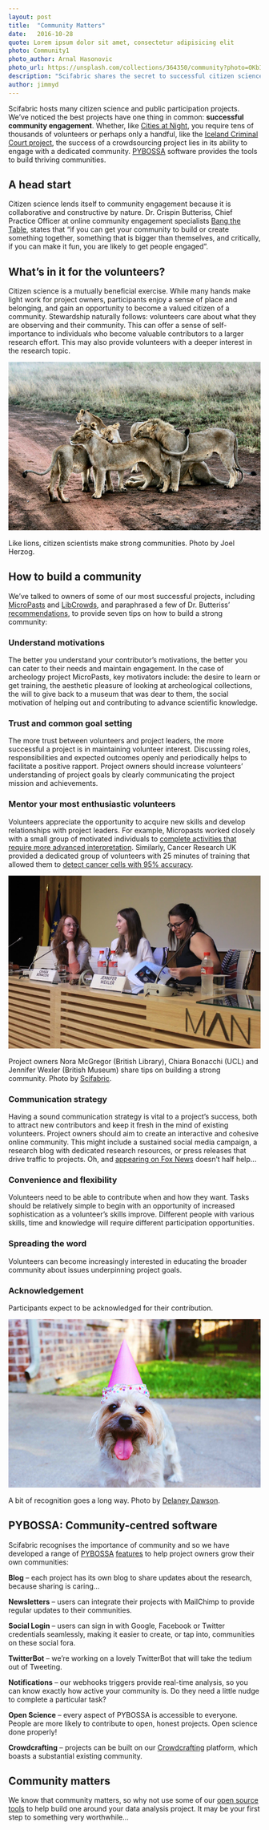 ```yaml
---
layout: post
title:  "Community Matters"
date:   2016-10-28 
quote: Lorem ipsum dolor sit amet, consectetur adipisicing elit
photo: Community1
photo_author: Arnal Hasonovic
photo_url: https://unsplash.com/collections/364350/community?photo=OKbIo7PEeSs
description: "Scifabric shares the secret to successful citizen science projects"
author: jimmyd
---
```


Scifabric hosts many citizen science and public participation projects. We’ve noticed
the best projects have one thing in common: **successful community engagement**. Whether, like
 [Cities at Night](https://scifabric.com/success-stories/citiesatnight/), you require tens 
 of thousands of volunteers or perhaps only a handful,
  like the [Iceland Criminal Court project](http://127.0.0.1:4000/blog/2015/09/07/Data-mining.html), 
  the success of a crowdsourcing project lies in its ability to 
  engage with a dedicated community. [PYBOSSA](http://pybossa.com/) 
  software provides the tools to build thriving communities.

## A head start

Citizen science lends itself to community engagement because it is collaborative and constructive by nature. 
Dr. Crispin Butteriss, Chief Practice Officer at online community engagement specialists [Bang the Table](http://www.bangthetable.com/),
 states that “if you can get your community 
to build or create something together, something that is bigger than themselves, and critically, 
if you can make it fun, you are likely to get people engaged”.


## What’s in it for the volunteers?

Citizen science is a mutually beneficial exercise. While many hands make light work for 
project owners, participants enjoy a sense of place and belonging, and gain an opportunity 
to become a valued citizen of a community. Stewardship naturally follows: volunteers care 
about what they are observing and their community. This can offer a sense of self-importance 
to individuals who become valuable contributors to a larger research effort. This may also 
provide volunteers with a deeper interest in the research topic.

 ![Lions](/assets/img/blog/lions.jpeg)
<p class="post-caption">Like lions, citizen scientists make strong communities. Photo by <a https://unsplash.com/collections/364350/community?photo=2Nvfrm2wLQY">Joel Herzog</a>.</p>

## How to build a community

We’ve talked to owners of some of our most successful projects, including 
[MicroPasts](https://scifabric.com/success-stories/micropasts/) and 
[LibCrowds](https://scifabric.com/blog/2016/05/24/Rediscover-the-past-with-crowdsourcing.html), 
and paraphrased a few of Dr. Butteriss’
 [recommendations](http://www.bangthetable.com/lessons-from-citizen-science-for-community-engagement-practice/), 
 to provide seven tips on how to build a strong community:

### Understand motivations

The better you understand your contributor’s motivations, the better you can cater to their 
needs and maintain engagement. In the case of archeology project MicroPasts, key motivators 
include: the desire to learn or get training, the aesthetic pleasure of looking at archeological 
collections, the will to give back to a museum that was dear to them, the social motivation of 
helping out and contributing to advance scientific knowledge.

### Trust and common goal setting

The more trust between volunteers and project leaders, the more successful a project is in 
maintaining volunteer interest. Discussing roles, responsibilities and expected outcomes 
openly and periodically helps to facilitate a positive rapport. Project owners should increase 
volunteers’ understanding of project goals by clearly communicating the project mission and achievements.

### Mentor your most enthusiastic volunteers

Volunteers appreciate the opportunity to acquire new skills and develop relationships with 
project leaders. For example, Micropasts worked closely with a small group of motivated 
individuals to [complete activities that require more advanced interpretation](https://scifabric.com/blog/2016/05/24/Rediscover-the-past-with-crowdsourcing.html). Similarly, 
Cancer Research UK provided a dedicated group of volunteers with 25 minutes of training 
that allowed them to [detect cancer cells with 95% accuracy](https://scifabric.com/blog/2016/04/20/Cancer-Research-UK-Trailblazer.html).

 ![Speakers](/assets/img/blog/Speakers_small.JPG)
<p class="post-caption">Project owners Nora McGregor (British Library), Chiara Bonacchi (UCL) and Jennifer Wexler (British Museum) share tips on building a strong community. Photo by <a href="http://scifabric.com/">Scifabric</a>.</p>

### Communication strategy

Having a sound communication strategy is vital to a project’s success, both to attract new 
contributors and keep it fresh in the mind of existing volunteers. Project owners should 
aim to create an interactive and cohesive online community. This might include a sustained 
social media campaign, a research blog with dedicated research resources, or press releases 
that drive traffic to projects. Oh, and 
[appearing on Fox News](http://linkeddata4.dia.fi.upm.es/wordpress-multi/cities-at-night/on-the-news/) 
doesn’t half help...

### Convenience and flexibility

Volunteers need to be able to contribute when and how they want. Tasks should be relatively 
simple to begin with an opportunity of increased sophistication as a volunteer’s skills improve. 
Different people with various skills, time and knowledge will require different participation
 opportunities.

### Spreading the word

Volunteers can become increasingly interested in educating the broader community about 
issues underpinning project goals.

### Acknowledgement

Participants expect to be acknowledged for their contribution.

 ![Woof - thanks](/assets/img/blog/Dog.jpg)
<p class="post-caption">A bit of recognition goes a long way. Photo by <a href="https://unsplash.com/collections/366034/prizes?photo=BXs8SjVelKs">Delaney Dawson</a>.</p>


## PYBOSSA: Community-centred software

Scifabric recognises the importance of community and so we have developed a range of
 [PYBOSSA](http://pybossa.com/) [features](http://pybossa.com/features/) 
to help project owners grow their own communities:

**Blog** – each project has its own blog to share updates about the research, because sharing is caring…

**Newsletters** – users can integrate their projects with MailChimp to provide regular updates to their communities.

**Social Login** – users can sign in with Google, Facebook or Twitter credentials seamlessly, 
making it easier to create, or tap into, communities on these social fora.

**TwitterBot** – we’re working on a lovely TwitterBot that will take the tedium out of Tweeting.

**Notifications** – our webhooks triggers provide real-time analysis, so you can know exactly 
how active your community is. Do they need a little nudge to complete a particular task?

**Open Science** – every aspect of PYBOSSA is accessible to everyone. People are more likely 
to contribute to open, honest projects. Open science done properly!

**Crowdcrafting** – projects can be built on our [Crowdcrafting](https://crowdcrafting.org/) platform, 
which boasts a substantial existing community.

## Community matters

We know that community matters, so why not use some of our [open source tools](http://pybossa.com/features/) to help build one around your data analysis project. It may be your first step to something very worthwhile...
